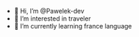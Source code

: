 - 👋 Hi, I’m @Pawelek-dev
- 👀 I’m interested in traveler
- 🌱 I’m currently learning france language

<!---
Pawelek-dev/Pawelek-dev is a ✨ special ✨ repository because its `README.md` (this file) appears on your GitHub profile.
You can click the Preview link to take a look at your changes.
--->

